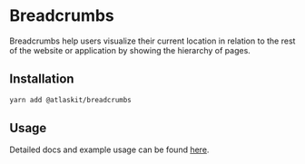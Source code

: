# Breadcrumbs

Breadcrumbs help users visualize their current location in relation to the rest of the website or application by showing the hierarchy of pages.

## Installation

```sh
yarn add @atlaskit/breadcrumbs
```

## Usage

Detailed docs and example usage can be found [here](https://atlaskit.atlassian.com/packages/core/breadcrumbs).

